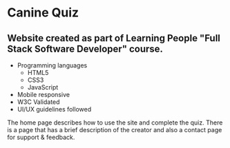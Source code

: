 # Canine Quiz

## Website created as part of Learning People "Full Stack Software Developer" course.

- Programming languages
  - HTML5
  - CSS3
  - JavaScript
- Mobile responsive
- W3C Validated
- UI/UX guidelines followed

The home page describes how to use the site and complete the quiz. There is a page that has a brief description of the creator and also a contact page for support & feedback.
